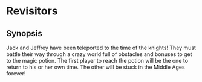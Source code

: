# Revisitors

## Synopsis

Jack and Jeffrey have been teleported to the time of the knights! They must battle their way through a crazy world full of obstacles and bonuses to get to the magic potion. 
The first player to reach the potion will be the one to return to his or her own time. The other will be stuck in the Middle Ages forever!
